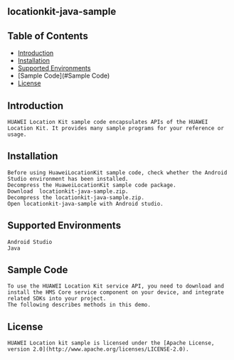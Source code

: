 ##  locationkit-java-sample


## Table of Contents

 * [Introduction](#introduction)
 * [Installation](#installation)
 * [Supported Environments](#supported-environments)
 * [Sample Code](#Sample Code)
 * [License](#license)
 
 
## Introduction
    HUAWEI Location Kit sample code encapsulates APIs of the HUAWEI Location Kit. It provides many sample programs for your reference or usage.
   

## Installation
    Before using HuaweiLocationKit sample code, check whether the Android Studio environment has been installed. 
    Decompress the HuaweiLocationKit sample code package.
    Download  locationkit-java-sample.zip.
	Decompress the locationkit-java-sample.zip.
	Open locationkit-java-sample with Android studio.
 
    
## Supported Environments
	Android Studio
	Java

	
## Sample Code
    To use the HUAWEI Location Kit service API, you need to download and install the HMS Core service component on your device, and integrate related SDKs into your project.
    The following describes methods in this demo.
    

##  License
    HUAWEI Location kit sample is licensed under the [Apache License, version 2.0](http://www.apache.org/licenses/LICENSE-2.0).

